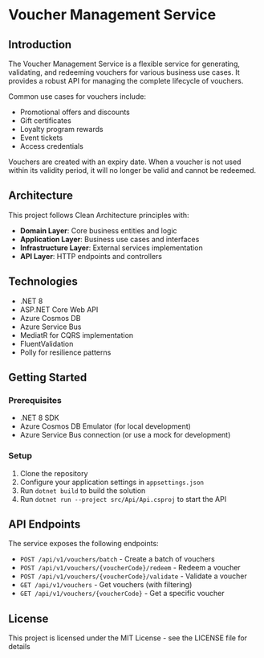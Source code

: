 # Voucher Management Service

## Introduction 
The Voucher Management Service is a flexible service for generating, validating, and redeeming vouchers for various business use cases. It provides a robust API for managing the complete lifecycle of vouchers.

Common use cases for vouchers include:
* Promotional offers and discounts
* Gift certificates
* Loyalty program rewards
* Event tickets
* Access credentials

Vouchers are created with an expiry date. When a voucher is not used within its validity period, it will no longer be valid and cannot be redeemed.

## Architecture

This project follows Clean Architecture principles with:

- **Domain Layer**: Core business entities and logic
- **Application Layer**: Business use cases and interfaces
- **Infrastructure Layer**: External services implementation
- **API Layer**: HTTP endpoints and controllers

## Technologies

- .NET 8
- ASP.NET Core Web API
- Azure Cosmos DB
- Azure Service Bus
- MediatR for CQRS implementation
- FluentValidation
- Polly for resilience patterns

## Getting Started

### Prerequisites
- .NET 8 SDK
- Azure Cosmos DB Emulator (for local development)
- Azure Service Bus connection (or use a mock for development)

### Setup
1. Clone the repository
2. Configure your application settings in `appsettings.json`
3. Run `dotnet build` to build the solution
4. Run `dotnet run --project src/Api/Api.csproj` to start the API

## API Endpoints

The service exposes the following endpoints:

- `POST /api/v1/vouchers/batch` - Create a batch of vouchers
- `POST /api/v1/vouchers/{voucherCode}/redeem` - Redeem a voucher
- `POST /api/v1/vouchers/{voucherCode}/validate` - Validate a voucher
- `GET /api/v1/vouchers` - Get vouchers (with filtering)
- `GET /api/v1/vouchers/{voucherCode}` - Get a specific voucher

## License

This project is licensed under the MIT License - see the LICENSE file for details
